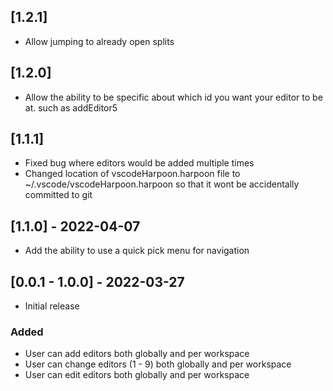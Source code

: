 ## [1.2.1]

- Allow jumping to already open splits

## [1.2.0]

- Allow the ability to be specific about which id you want your editor to be at. such as addEditor5

## [1.1.1]

- Fixed bug where editors would be added multiple times
- Changed location of vscodeHarpoon.harpoon file to ~/.vscode/vscodeHarpoon.harpoon so that it wont
  be accidentally committed to git

## [1.1.0] - 2022-04-07

- Add the ability to use a quick pick menu for navigation

## [0.0.1 - 1.0.0] - 2022-03-27

- Initial release

### Added

- User can add editors both globally and per workspace
- User can change editors (1 - 9) both globally and per workspace
- User can edit editors both globally and per workspace
